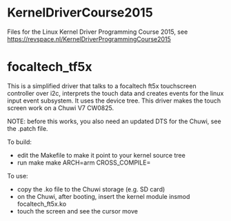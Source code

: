 # KernelDriverCourse2015
Files for the Linux Kernel Driver Programming Course 2015, see https://revspace.nl/KernelDriverProgrammingCourse2015

focaltech_tf5x
==============
This is a simplified driver that talks to a focaltech ft5x touchscreen controller over i2c, interprets the touch data and creates events for the linux input event subsystem.
It uses the device tree.
This driver makes the touch screen work on a Chuwi V7 CW0825.

NOTE: before this works, you also need an updated DTS for the Chuwi, see the .patch file.

To build:
* edit the Makefile to make it point to your kernel source tree
* run make
  make ARCH=arm CROSS_COMPILE=<your cross-compiler prefix>
  
To use:
* copy the .ko file to the Chuwi storage (e.g. SD card)
* on the Chuwi, after booting, insert the kernel module
  insmod focaltech_ft5x.ko
* touch the screen and see the cursor move
